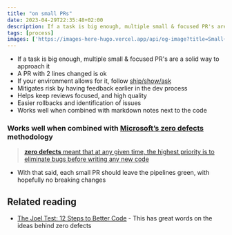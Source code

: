 ```yaml
---
title: "on small PRs"
date: 2023-04-29T22:35:48+02:00
description: If a task is big enough, multiple small & focused PR's are a solid way to approach it
tags: [process]
images: ['https://images-here-hugo.vercel.app/api/og-image?title=Small+PRs']
---
```


- If a task is big enough, multiple small & focused PR's are a solid way to approach it
- A PR with 2 lines changed is ok
- If your environment allows for it, follow [ship/show/ask](https://martinfowler.com/articles/ship-show-ask.html)
- Mitigates risk by having feedback earlier in the dev process
- Helps keep reviews focused, and high quality
- Easier rollbacks and identification of issues
- Works well when combined with markdown notes next to the code

### Works well when combined with [Microsoft’s zero defects](/zero-defect-strategy) methodology
> [**zero defects** meant that at any given time, the highest priority is to eliminate bugs before writing any new code](/zero-defect-strategy)

- With that said, each small PR should leave the pipelines green, with hopefully no breaking changes

## Related reading
- [The Joel Test: 12 Steps to Better Code](https://readwise.io/reader/shared/01gv5748ynxtnb274mmwa0500t/) - This has great words on the ideas behind zero defects